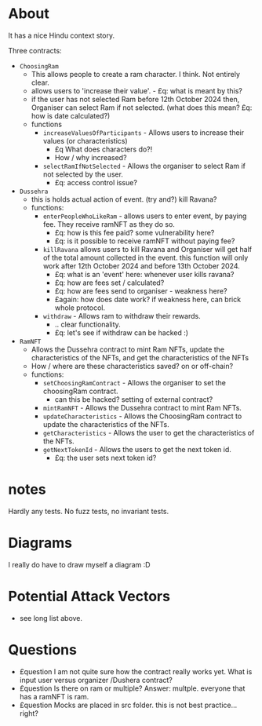 # About 
It has a nice Hindu context story. 

Three contracts: 
- `ChoosingRam` 
  - This allows people to create a ram character. I think. Not entirely clear. 
  - allows users to 'increase their value'. - £q: what is meant by this? 
  - if the user has not selected Ram before 12th October 2024 then, Organiser can select Ram if not selected. (what does this mean? £q: how is date calculated?)
  - functions
    - `increaseValuesOfParticipants` - Allows users to increase their values (or characteristics) 
      - £q What does characters do?!
      - How / why increased?  
    - `selectRamIfNotSelected` - Allows the organiser to select Ram if not selected by the user.
      - £q: access control issue? 
- `Dussehra` 
  - this is holds actual action of event. (try and?) kill Ravana?    
  - functions: 
    - `enterPeopleWhoLikeRam` - allows users to enter event, by paying fee. They receive ramNFT as they do so.  
      - £q: how is this fee paid? some vulnerability here?  
      - £q: is it possible to receive ramNFT without paying fee?
    - `killRavana` allows users to kill Ravana and Organiser will get half of the total amount collected in the event. this function will only work after 12th October 2024 and before 13th October 2024.
      - £q: what is an 'event' here: whenever user kills ravana? 
      - £q: how are fees set / calculated? 
      - £q: how are fees send to organiser - weakness here? 
      - £again: how does date work? if weakness here, can brick whole protocol. 
    - `withdraw` - Allows ram to withdraw their rewards.
      - .. clear functionality. 
      - £q: let's see if withdraw can be hacked :) 
- `RamNFT`
  - Allows the Dussehra contract to mint Ram NFTs, update the characteristics of the NFTs, and get the characteristics of the NFTs
  - How / where are these characteristics saved? on or off-chain? 
  - functions: 
    - `setChoosingRamContract` - Allows the organiser to set the choosingRam contract.
      - can this be hacked? setting of external contract?   
    - `mintRamNFT` - Allows the Dussehra contract to mint Ram NFTs.
    - `updateCharacteristics` - Allows the ChoosingRam contract to update the characteristics of the NFTs. 
    - `getCharacteristics` - Allows the user to get the characteristics of the NFTs.
    - `getNextTokenId` - Allows the users to get the next token id.
      - £q: the user sets next token id? 

# notes
Hardly any tests. No fuzz tests, no invariant tests. 

# Diagrams
I really do have to draw myself a diagram :D 

# Potential Attack Vectors 
- see long list above. 

# Questions 
- £question I am not quite sure how the contract really works yet. What is input user versus organizer  /Dushera contract?
- £question Is there on ram or multiple? Answer: multple. everyone that has a ramNFT is ram.
- £question Mocks are placed in src folder. this is not best practice... right?  
  
